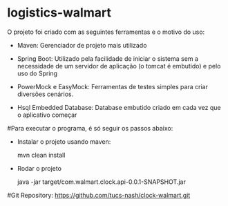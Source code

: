 # logistics-walmart

O projeto foi criado com as seguintes ferramentas e o motivo do uso:

- Maven: Gerenciador de projeto mais utilizado

- Spring Boot: Utilizado pela facilidade de iniciar o sistema sem a necessidade de um servidor de aplicação (o tomcat é embutido) e pelo uso do Spring

- PowerMock e EasyMock: Ferramentas de testes simples para criar diversões cenários.

- Hsql Embedded Database: Database embutido criado em cada vez que o aplicativo começar


#Para executar o programa, é só seguir os passos abaixo:

- Instalar o projeto usando maven:

	mvn clean install

- Rodar o projeto

	java -jar target/com.walmart.clock.api-0.0.1-SNAPSHOT.jar


#Git Repository:
	https://github.com/tucs-nash/clock-walmart.git
